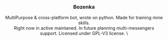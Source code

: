 <div align="center">

### Bozenka
MultiPurpose & cross-platform bot, wrote on python. Made for training mine skills.\
Right now in active maintaned. In future planning multi-messengers support. Licensed under GPL-V3 license. \
</div>

